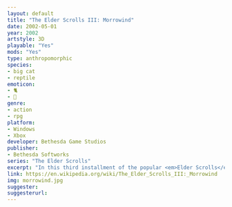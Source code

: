 ```yaml
---
layout: default
title: "The Elder Scrolls III: Morrowind"
date: 2002-05-01
year: 2002
artstyle: 3D
playable: "Yes"
mods: "Yes"
type: anthropomorphic
species: 
- big cat
- reptile
emoticon: 
- 🐈
- 🦎
genre: 
- action
- rpg
platform:
- Windows
- Xbox
developer: Bethesda Game Studios
publisher:
- Bethesda Softworks
series: "The Elder Scrolls"
excerpt: "In this third installment of the popular <em>Elder Scrolls</em> series, there are two races that are animal-inspired: the cat-like Khajiit, and the lizard-like Argonians."
link: https://en.wikipedia.org/wiki/The_Elder_Scrolls_III:_Morrowind
img: morrowind.jpg
suggester: 
suggesterurl:  
---
```


